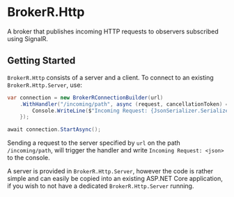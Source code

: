 # BrokerR.Http

A broker that publishes incoming HTTP requests to observers subscribed using SignalR.

## Getting Started

`BrokerR.Http` consists of a server and a client. To connect to an existing `BrokerR.Http.Server`, use:

```c#
var connection = new BrokerRConnectionBuilder(url)
    .WithHandler("/incoming/path", async (request, cancellationToken) => {
        Console.WriteLine($"Incoming Request: {JsonSerializer.Serialize(request)}");
    });

await connection.StartAsync();
```

Sending a request to the server specified by `url` on the path `/incoming/path`, will trigger the handler and 
write `Incoming Request: <json>` to the console. 

A server is provided in `BrokerR.Http.Server`, however the code is rather simple and can easily be copied 
into an existing ASP.NET Core application, if you wish to not have a dedicated `BrokerR.Http.Server` running.

